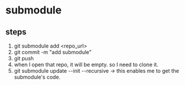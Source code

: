 # submodule

## steps

1. git submodule add <repo_url> <path>
2. git commit -m "add submodule"
3. git push
4. when I open that repo, it will be empty. so I need to clone it.
5. git submodule update --init --recursive
-> this enables me to get the submodule's code.

